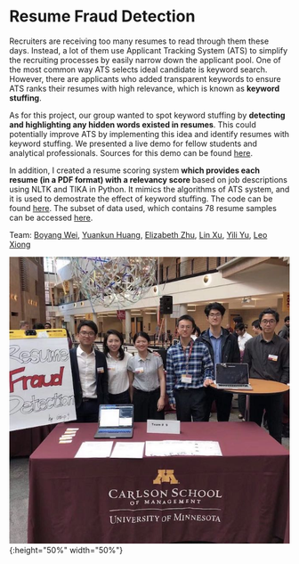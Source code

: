 # Resume Fraud Detection

Recruiters are receiving too many resumes to read through them these days.  Instead, a lot of them use Applicant Tracking System (ATS) to simplify the recruiting processes by easily narrow down the applicant pool. One of the most common way ATS selects ideal candidate is keyword search. However, there are applicants who added transparent keywords to ensure ATS ranks their resumes with high relevance, which is known as <b>keyword stuffing</b>.

As for this project, our group wanted to spot keyword stuffing by <b>detecting and highlighting any hidden words existed in resumes</b>. This could potentially improve ATS by implementing this idea and identify resumes with keyword stuffing. We presented a live demo for fellow students and analytical professionals. Sources for this demo can be found [here](https://github.com/peterwei425/Resume-Fraud-Detection/tree/master/Demo). 

In addition, I created a resume scoring system <b>which provides each resume (in a PDF format) with a relevancy score </b>based on job descriptions using NLTK and TIKA in Python. It mimics the algorithms of ATS system, and it is used to demostrate the effect of keyword stuffing. The code can be found [here](https://github.com/peterwei425/Resume-Fraud-Detection/blob/master/Resume_Scoring_System.ipynb). The subset of data used, which contains 78 resume samples can be accessed [here](https://github.com/peterwei425/Resume-Fraud-Detection/blob/master/resume_samples.zip). 

Team: [Boyang Wei](https://www.linkedin.com/in/boyang-wei/), [Yuankun Huang](https://www.linkedin.com/in/yuankun-tyler-huang-94114b127/), [Elizabeth Zhu](https://www.linkedin.com/in/elizabethyizhu/), [Lin Xu](https://www.linkedin.com/in/lin-xu-8182ab15a/), [Yili Yu](https://www.linkedin.com/in/yili-yu-173b62179/), [Leo Xiong](https://www.linkedin.com/in/chuchen-leo-xiong/)

![](photos/group_photo.jpeg){:height="50%" width="50%"}
